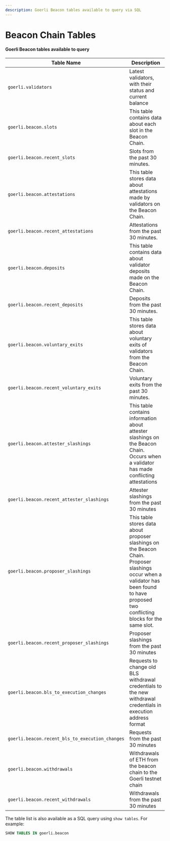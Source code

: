 ```yaml
---
description: Goerli Beacon tables available to query via SQL
---
```


# Beacon Chain Tables

#### Goerli Beacon tables available to query

| Table Name                                      | Description                                                                                                                                                                              |
| ----------------------------------------------- | ---------------------------------------------------------------------------------------------------------------------------------------------------------------------------------------- |
| `goerli.validators`                             | Latest validators, with their status and current balance                                                                                                                                 |
| `goerli.beacon.slots`                           | This table contains data about each slot in the Beacon Chain.                                                                                                                            |
| `goerli.beacon.recent_slots`                    | Slots from the past 30 minutes.                                                                                                                                                          |
| `goerli.beacon.attestations`                    | This table stores data about attestations made by validators on the Beacon Chain.                                                                                                        |
| `goerli.beacon.recent_attestations`             | Attestations from the past 30 minutes.                                                                                                                                                   |
| `goerli.beacon.deposits`                        | This table contains data about validator deposits made on the Beacon Chain.                                                                                                              |
| `goerli.beacon.recent_deposits`                 | Deposits from the past 30 minutes.                                                                                                                                                       |
| `goerli.beacon.voluntary_exits`                 | This table stores data about voluntary exits of validators from the Beacon Chain.                                                                                                        |
| `goerli.beacon.recent_voluntary_exits`          | Voluntary exits from the past 30 minutes.                                                                                                                                                |
| `goerli.beacon.attester_slashings`              | This table contains information about attester slashings on the Beacon Chain. Occurs when a validator has made conflicting attestations                                                  |
| `goerli.beacon.recent_attester_slashings`       | Attester slashings from the past 30 minutes                                                                                                                                              |
| `goerli.beacon.proposer_slashings`              | This table stores data about proposer slashings on the Beacon Chain. Proposer slashings occur when a validator has been found to have proposed two conflicting blocks for the same slot. |
| `goerli.beacon.recent_proposer_slashings`       | Proposer slashings from the past 30 minutes                                                                                                                                              |
| `goerli.beacon.bls_to_execution_changes`        | Requests to change old BLS withdrawal credentials to the new withdrawal credentials in execution address format                                                                          |
| `goerli.beacon.recent_bls_to_execution_changes` | Requests from the past 30 minutes                                                                                                                                                        |
| `goerli.beacon.withdrawals`                     | Withdrawals of ETH from the beacon chain to the Goerli testnet chain                                                                                                                     |
| `goerli.beacon.recent_withdrawals`              | Withdrawals from the past 30 minutes                                                                                                                                                     |

The table list is also available as a SQL query using `show tables`. For example:

```sql
SHOW TABLES IN goerli.beacon
```
